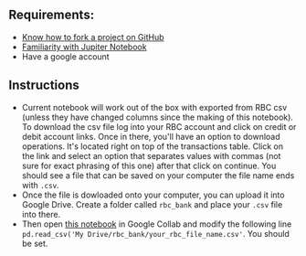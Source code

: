 ## Requirements:
- [Know how to fork a project on GitHub](https://guides.github.com/activities/forking/)
- [Familiarity with Jupiter Notebook](https://realpython.com/jupyter-notebook-introduction/)
- Have a google account

## Instructions
- Current notebook will work out of the box with exported from RBC csv (unless they have changed columns since the making of this notebook). To download the csv file log into your RBC account and click on credit or debit account links. Once in there, you'll have an option to download operations. It's located right on top of the transactions table. Click on the link and select an option that separates values with commas (not sure for exact phrasing of this one) after that click on continue. You should see a file that can be saved on your computer the file name ends with `.csv`.
- Once the file is dowloaded onto your computer, you can upload it into Google Drive. Create a folder called `rbc_bank` and place your `.csv` file into there.
- Then open [this notebook](https://github.com/Bobrinik/personal-finance/blob/master/Finances.ipynb) in Google Collab and modify the following line `pd.read_csv('My Drive/rbc_bank/your_rbc_file_name.csv'`. You should be set.
